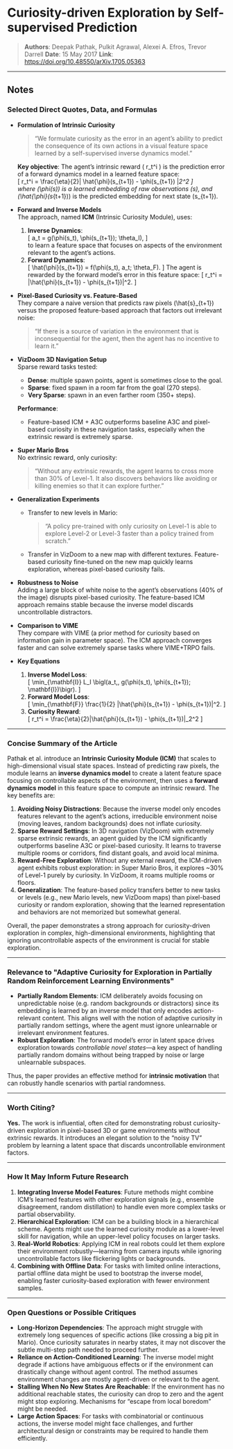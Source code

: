 # Curiosity-driven Exploration by Self-supervised Prediction

> **Authors**: Deepak Pathak, Pulkit Agrawal, Alexei A. Efros, Trevor Darrell
> **Date**: 15 May 2017
> **Link**: <https://doi.org/10.48550/arXiv.1705.05363>

---

## Notes

### Selected Direct Quotes, Data, and Formulas

- **Formulation of Intrinsic Curiosity**  
  > “We formulate curiosity as the error in an agent’s ability to predict the consequence of its own actions in a visual feature space learned by a self-supervised inverse dynamics model.”  

  **Key objective**: The agent’s intrinsic reward \( r_t^i \) is the prediction error of a forward dynamics model in a learned feature space:  
  \[
    r_t^i = \frac{\eta}{2}\| \hat{\phi}(s_{t+1}) - \phi(s_{t+1}) \|_2^2
  \]  
  where \(\phi(s)\) is a learned embedding of raw observations \(s\), and \(\hat{\phi}(s_{t+1})\) is the predicted embedding for next state \(s_{t+1}\).

- **Forward and Inverse Models**  
  The approach, named **ICM** (Intrinsic Curiosity Module), uses:
  1. **Inverse Dynamics**:  
     \[
       a_t = g(\phi(s_t), \phi(s_{t+1}); \theta_I),
     \]  
     to learn a feature space that focuses on aspects of the environment relevant to the agent’s actions.  
  2. **Forward Dynamics**:  
     \[
       \hat{\phi}(s_{t+1}) = f(\phi(s_t), a_t; \theta_F).
     \]
  The agent is rewarded by the forward model’s error in this feature space:
  \[
    r_t^i = \|\hat{\phi}(s_{t+1}) - \phi(s_{t+1})\|^2.
  \]

- **Pixel-Based Curiosity vs. Feature-Based**  
  They compare a naive version that predicts raw pixels \(\hat{s}_{t+1}\) versus the proposed feature-based approach that factors out irrelevant noise:
  > “If there is a source of variation in the environment that is inconsequential for the agent, then the agent has no incentive to learn it.”

- **VizDoom 3D Navigation Setup**  
  Sparse reward tasks tested:
  - **Dense**: multiple spawn points, agent is sometimes close to the goal.
  - **Sparse**: fixed spawn in a room far from the goal (270 steps).
  - **Very Sparse**: spawn in an even farther room (350+ steps).
  
  **Performance**:
  - Feature-based ICM + A3C outperforms baseline A3C and pixel-based curiosity in these navigation tasks, especially when the extrinsic reward is extremely sparse.

- **Super Mario Bros**  
  No extrinsic reward, only curiosity:
  > “Without any extrinsic rewards, the agent learns to cross more than 30% of Level-1. It also discovers behaviors like avoiding or killing enemies so that it can explore further.”

- **Generalization Experiments**  
  - Transfer to new levels in Mario:  
    > “A policy pre-trained with only curiosity on Level-1 is able to explore Level-2 or Level-3 faster than a policy trained from scratch.”  
  - Transfer in VizDoom to a new map with different textures. Feature-based curiosity fine-tuned on the new map quickly learns exploration, whereas pixel-based curiosity fails.

- **Robustness to Noise**  
  Adding a large block of white noise to the agent’s observations (40% of the image) disrupts pixel-based curiosity. The feature-based ICM approach remains stable because the inverse model discards uncontrollable distractors.

- **Comparison to VIME**  
  They compare with VIME (a prior method for curiosity based on information gain in parameter space). The ICM approach converges faster and can solve extremely sparse tasks where VIME+TRPO fails.

- **Key Equations**  
  1. **Inverse Model Loss**:  
     \[
       \min_{\mathbf{I}} L_I \bigl(a_t,\, g(\phi(s_t), \phi(s_{t+1}); \mathbf{I})\bigr).
     \]  
  2. **Forward Model Loss**:  
     \[
       \min_{\mathbf{F}} \frac{1}{2} \|\hat{\phi}(s_{t+1}) - \phi(s_{t+1})\|^2.
     \]  
  3. **Curiosity Reward**:  
     \[
       r_t^i = \frac{\eta}{2}\|\hat{\phi}(s_{t+1}) - \phi(s_{t+1})\|_2^2
     \]

---

### Concise Summary of the Article

Pathak et al. introduce an **Intrinsic Curiosity Module (ICM)** that scales to high-dimensional visual state spaces. Instead of predicting raw pixels, the module learns an **inverse dynamics model** to create a latent feature space focusing on controllable aspects of the environment, then uses a **forward dynamics model** in this feature space to compute an intrinsic reward. The key benefits are:

1. **Avoiding Noisy Distractions**: Because the inverse model only encodes features relevant to the agent’s actions, irreducible environment noise (moving leaves, random backgrounds) does not inflate curiosity.
2. **Sparse Reward Settings**: In 3D navigation (VizDoom) with extremely sparse extrinsic rewards, an agent guided by the ICM significantly outperforms baseline A3C or pixel-based curiosity. It learns to traverse multiple rooms or corridors, find distant goals, and avoid local minima.
3. **Reward-Free Exploration**: Without any external reward, the ICM-driven agent exhibits robust exploration: in Super Mario Bros, it explores ~30% of Level-1 purely by curiosity. In VizDoom, it roams multiple rooms or floors.
4. **Generalization**: The feature-based policy transfers better to new tasks or levels (e.g., new Mario levels, new VizDoom maps) than pixel-based curiosity or random exploration, showing that the learned representation and behaviors are not memorized but somewhat general.

Overall, the paper demonstrates a strong approach for curiosity-driven exploration in complex, high-dimensional environments, highlighting that ignoring uncontrollable aspects of the environment is crucial for stable exploration.

---

### Relevance to "Adaptive Curiosity for Exploration in Partially Random Reinforcement Learning Environments"

- **Partially Random Elements**: ICM deliberately avoids focusing on unpredictable noise (e.g. random backgrounds or distractors) since its embedding is learned by an inverse model that only encodes action-relevant content. This aligns well with the notion of adaptive curiosity in partially random settings, where the agent must ignore unlearnable or irrelevant environment features.
- **Robust Exploration**: The forward model’s error in latent space drives exploration towards *controllable novel states*—a key aspect of handling partially random domains without being trapped by noise or large unlearnable subspaces.

Thus, the paper provides an effective method for **intrinsic motivation** that can robustly handle scenarios with partial randomness.

---

### Worth Citing?

**Yes.** The work is influential, often cited for demonstrating robust curiosity-driven exploration in pixel-based 3D or game environments without extrinsic rewards. It introduces an elegant solution to the “noisy TV” problem by learning a latent space that discards uncontrollable environment factors.

---

### How It May Inform Future Research

1. **Integrating Inverse Model Features**: Future methods might combine ICM’s learned features with other exploration signals (e.g., ensemble disagreement, random distillation) to handle even more complex tasks or partial observability.
2. **Hierarchical Exploration**: ICM can be a building block in a hierarchical scheme. Agents might use the learned curiosity module as a lower-level skill for navigation, while an upper-level policy focuses on larger tasks.
3. **Real-World Robotics**: Applying ICM in real robots could let them explore their environment robustly—learning from camera inputs while ignoring uncontrollable factors like flickering lights or backgrounds.
4. **Combining with Offline Data**: For tasks with limited online interactions, partial offline data might be used to bootstrap the inverse model, enabling faster curiosity-based exploration with fewer environment samples.

---

### Open Questions or Possible Critiques

- **Long-Horizon Dependencies**: The approach might struggle with extremely long sequences of specific actions (like crossing a big pit in Mario). Once curiosity saturates in nearby states, it may not discover the subtle multi-step path needed to proceed further.
- **Reliance on Action-Conditioned Learning**: The inverse model might degrade if actions have ambiguous effects or if the environment can drastically change without agent control. The method assumes environment changes are mostly agent-driven or relevant to the agent.
- **Stalling When No New States Are Reachable**: If the environment has no additional reachable states, the curiosity can drop to zero and the agent might stop exploring. Mechanisms for “escape from local boredom” might be needed.
- **Large Action Spaces**: For tasks with combinatorial or continuous actions, the inverse model might face challenges, and further architectural design or constraints may be required to handle them efficiently.
